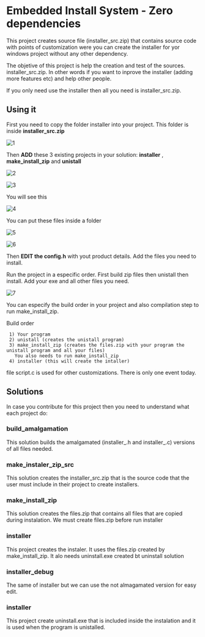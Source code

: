 # Embedded Install System - Zero dependencies


This project creates source file (installer_src.zip) that contains source code with points of customization
were you can create the installer for yor windows project without any other dependency.

The objetive of this project is help the creation and test of the sources. installer_src.zip. In other words
if you want to inprove the installer (adding more features etc) and help other people.

If you only need use the installer then all you need is installer_src.zip.

## Using it

First you need to copy the folder installer into your project. This folder is inside **installer_src.zip**

![1](i1.png)

Then **ADD** these 3 existing projects in your solution: **installer** , **make_install_zip** and **unistall**

![2](i2.png)

![3](i3.png)

You will see this

![4](i4.png)

You can put these files inside a folder

![5](i5.png)

![6](i6.png)


Then **EDIT the config.h** with yout product details. Add the files you need to install.

Run the project in a especific order. First build zip files then unistall then install. Add your exe and all other files you need.

![7](i7.png)

You can especify the build order in your project and also compilation step to run make_install_zip.

Build order
```
 1) Your program
 2) unistall (creates the unistall program)
 3) make_install_zip (creates the files.zip with your program the unistall program and all your files)
   You also needs to run make_install_zip
 4) installer (this will create the intaller)

```

file script.c is used for other customizations. There is only one event today. 

## Solutions

In case you contribute for this project then you need to understand what each project do:

### build_amalgamation
 This solution builds the amalgamated (installer_.h and installer_.c) versions of all files needed.
 
 ### make_instaler_zip_src
 This solution creates the installer_src.zip that is the source code that the user must  include in their project to create installers.
 
 ### make_install_zip
 This solution creates the files.zip that contains all files that are copied during instalation. We must create files.zip before run installer
 
 ### installer
   This project creates the instaler. It uses the files.zip created by make_install_zip. It alo needs uninstall.exe created bt uninstall solution
 
 ### installer_debug
   The same of installer but we can use the not almagamated version for easy edit.
 
 ### installer
   This project create uninstall.exe that is included inside the instalation and it is used when the program is unistalled.
   
